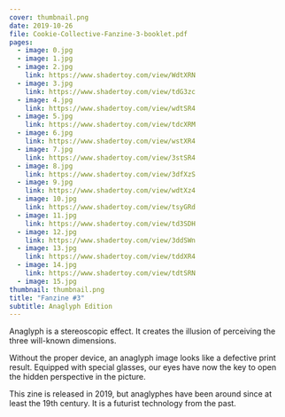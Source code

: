 ```yaml
---
cover: thumbnail.png
date: 2019-10-26
file: Cookie-Collective-Fanzine-3-booklet.pdf
pages:
  - image: 0.jpg
  - image: 1.jpg
  - image: 2.jpg
    link: https://www.shadertoy.com/view/WdtXRN
  - image: 3.jpg
    link: https://www.shadertoy.com/view/tdG3zc
  - image: 4.jpg
    link: https://www.shadertoy.com/view/wdtSR4
  - image: 5.jpg
    link: https://www.shadertoy.com/view/tdcXRM
  - image: 6.jpg
    link: https://www.shadertoy.com/view/wstXR4
  - image: 7.jpg
    link: https://www.shadertoy.com/view/3stSR4
  - image: 8.jpg
    link: https://www.shadertoy.com/view/3dfXzS
  - image: 9.jpg
    link: https://www.shadertoy.com/view/wdtXz4
  - image: 10.jpg
    link: https://www.shadertoy.com/view/tsyGRd
  - image: 11.jpg
    link: https://www.shadertoy.com/view/td3SDH
  - image: 12.jpg
    link: https://www.shadertoy.com/view/3ddSWn
  - image: 13.jpg
    link: https://www.shadertoy.com/view/tddXR4
  - image: 14.jpg
    link: https://www.shadertoy.com/view/tdtSRN
  - image: 15.jpg
thumbnail: thumbnail.png
title: "Fanzine #3"
subtitle: Anaglyph Edition
---
```


Anaglyph is a stereoscopic effect. It creates the illusion of perceiving the three will-known dimensions.

Without the proper device, an anaglyph image looks like a defective print result. Equipped with special glasses, our eyes have now the key to open the hidden perspective in the picture.

This zine is released in 2019, but anaglyphes have been around since at least the 19th century. It is a futurist technology from the past.
